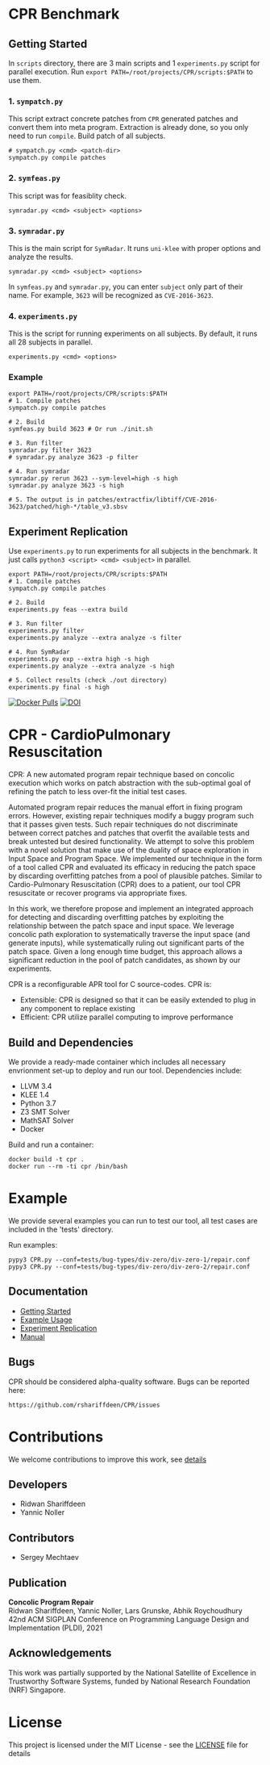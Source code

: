 # CPR Benchmark
## Getting Started
In `scripts` directory, there are 3 main scripts and 1 `experiments.py` script for parallel execution.
Run `export PATH=/root/projects/CPR/scripts:$PATH` to use them.

### 1. `sympatch.py`
This script extract concrete patches from `CPR` generated patches and convert them into meta program. Extraction is already done, so you only need to run `compile`.
Build patch of all subjects.
```shell
# sympatch.py <cmd> <patch-dir>
sympatch.py compile patches
```
### 2. `symfeas.py`
This script was for feasiblity check.
```shell
symradar.py <cmd> <subject> <options>
```

### 3. `symradar.py`
This is the main script for `SymRadar`. It runs `uni-klee` with proper options and analyze the results.
```shell
symradar.py <cmd> <subject> <options>
```

In `symfeas.py` and `symradar.py`, you can enter `subject` only part of their name.
For example, `3623` will be recognized as `CVE-2016-3623`.

### 4. `experiments.py`
This is the script for running experiments on all subjects. By default, it runs all 28 subjects in parallel.
```shell
experiments.py <cmd> <options>
```

### Example

```shell
export PATH=/root/projects/CPR/scripts:$PATH
# 1. Compile patches
sympatch.py compile patches

# 2. Build
symfeas.py build 3623 # Or run ./init.sh

# 3. Run filter
symradar.py filter 3623
# symradar.py analyze 3623 -p filter

# 4. Run symradar
symradar.py rerun 3623 --sym-level=high -s high
symradar.py analyze 3623 -s high

# 5. The output is in patches/extractfix/libtiff/CVE-2016-3623/patched/high-*/table_v3.sbsv
```


## Experiment Replication
Use `experiments.py` to run experiments for all subjects in the benchmark.
It just calls `python3 <script> <cmd> <subject>` in parallel.
```shell
export PATH=/root/projects/CPR/scripts:$PATH
# 1. Compile patches
sympatch.py compile patches

# 2. Build
experiments.py feas --extra build

# 3. Run filter
experiments.py filter
experiments.py analyze --extra analyze -s filter

# 4. Run SymRadar
experiments.py exp --extra high -s high
experiments.py analyze --extra analyze -s high

# 5. Collect results (check ./out directory)
experiments.py final -s high
```


[![Docker Pulls](https://img.shields.io/docker/pulls/rshariffdeen/cpr.svg)](https://hub.docker.com/r/rshariffdeen/cpr) [![DOI](https://zenodo.org/badge/DOI/10.5281/zenodo.4668317.svg)](https://doi.org/10.5281/zenodo.4668317)

# CPR - CardioPulmonary Resuscitation
CPR: A new automated program repair technique based on concolic execution
which works on patch abstraction with the sub-optimal goal of refining the patch to less over-fit
the initial test cases.

Automated program repair reduces the manual effort in fixing program errors.
However, existing repair techniques modify a buggy program such that it passes given tests.
Such repair techniques do not discriminate between correct patches and patches that overfit
the available tests and break untested but desired functionality. We attempt to solve this
problem with a novel solution that make use of the duality of space exploration in Input
Space and Program Space. We implemented our technique in the form of a tool called CPR and
evaluated its efficacy in reducing the patch space by discarding overfitting patches from
a pool of plausible patches. Similar to Cardio-Pulmonary Resuscitation (CPR) does to a
patient, our tool CPR resuscitate or recover programs via appropriate fixes.

In this work, we therefore propose and implement an integrated approach for detecting and discarding
overfitting patches by exploiting the relationship between the patch space and input space.
We leverage concolic path exploration to systematically traverse the input space
(and generate inputs), while systematically ruling out significant parts of the patch space.
Given a long enough time budget, this approach allows a significant reduction in the
pool of patch candidates, as shown by our experiments.

CPR is a reconfigurable APR tool for C source-codes. CPR is:

* Extensible: CPR is designed so that it can be easily extended to plug in any component to replace existing
* Efficient: CPR utilize parallel computing to improve performance




## Build and Dependencies
We provide a ready-made container which includes all necessary envrionment set-up
to deploy and run our tool. Dependencies include:

* LLVM 3.4
* KLEE 1.4
* Python 3.7
* Z3 SMT Solver
* MathSAT Solver
* Docker

Build and run a container:

    docker build -t cpr .
    docker run --rm -ti cpr /bin/bash


# Example
We provide several examples you can run to test our tool, all test cases are included
in the 'tests' directory.

Run examples:

    pypy3 CPR.py --conf=tests/bug-types/div-zero/div-zero-1/repair.conf
    pypy3 CPR.py --conf=tests/bug-types/div-zero/div-zero-2/repair.conf


## Documentation ##

* [Getting Started](doc/GetStart.md)
* [Example Usage](doc/Examples.md)
* [Experiment Replication](experiments/README.md)
* [Manual](doc/Manual.md)


## Bugs ##
CPR should be considered alpha-quality software. Bugs can be reported here:

    https://github.com/rshariffdeen/CPR/issues

# Contributions
We welcome contributions to improve this work, see [details](doc/Contributing.md)

## Developers
* Ridwan Shariffdeen
* Yannic Noller

## Contributors
* Sergey Mechtaev

## Publication ##
**Concolic Program Repair** <br>
Ridwan Shariffdeen, Yannic Noller, Lars Grunske, Abhik Roychoudhury <br>
42nd ACM SIGPLAN Conference on Programming Language Design and Implementation (PLDI), 2021


## Acknowledgements ##
This work was partially supported by the National Satellite of Excellence in Trustworthy Software Systems, funded by National Research Foundation (NRF) Singapore.


# License
This project is licensed under the MIT License - see the [LICENSE](LICENSE) file for details
